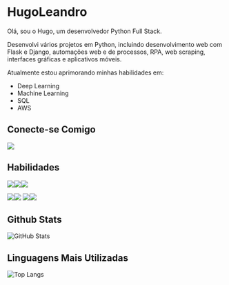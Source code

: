 # HugoLeandro

Olá, sou o Hugo, um desenvolvedor Python Full Stack.

Desenvolvi vários projetos em Python, incluindo desenvolvimento web com Flask e Django, automações web e de processos, RPA, web scraping, interfaces gráficas e aplicativos móveis.

Atualmente estou aprimorando minhas habilidades em:
- Deep Learning
- Machine Learning
- SQL
- AWS

## Conecte-se Comigo

<a href = "https://www.linkedin.com/in/hugo-leandro-85b229169/"><img src="https://img.shields.io/badge/LinkedIn-0077B5?style=for-the-badge&logo=linkedin&logoColor=white"></a>

## Habilidades

<img src="https://img.shields.io/badge/Python-14354C?style=for-the-badge&logo=python&logoColor=white" /><img src="https://img.shields.io/badge/Django-092E20?style=for-the-badge&logo=django&logoColor=white" /><img src="https://img.shields.io/badge/Flask-000000?style=for-the-badge&logo=flask&logoColor=white"  /> 

<img src="https://img.shields.io/badge/Selenium-43B02A?style=for-the-badge&logo=selenium&logoColor=white" /><img src="https://img.shields.io/badge/Kivy-009999?style=for-the-badge&logo=kivy&logoColor=white" />
<img src="https://img.shields.io/badge/Tkinter-0178BC?style=for-the-badge&logo=tkinter&logoColor=white" /><img src="https://img.shields.io/badge/PyAutoGUI-FF6F00?style=for-the-badge&logo=pyautogui&logoColor=white" />


## Github Stats

![GitHub Stats](https://github-readme-stats.vercel.app/api?username=HugoLeandro&theme=transparent&bg_color=000&border_color=30A3DC&show_icons=true&icon_color=30A3DC&title_color=E94D5F&text_color=FFF)

## Linguagens Mais Utilizadas

![Top Langs](https://github-readme-stats-git-masterrstaa-rickstaa.vercel.app/api/top-langs/?username=HugoLeandro&bg_color=000&border_color=30A3DC&title_color=E94D5F&text_color=FFF)

